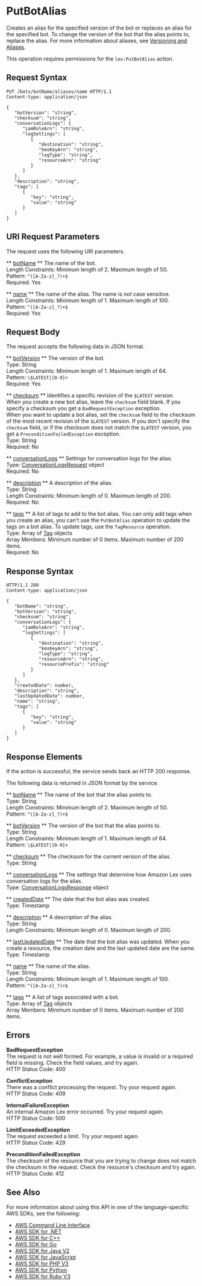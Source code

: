 # PutBotAlias<a name="API_PutBotAlias"></a>

Creates an alias for the specified version of the bot or replaces an alias for the specified bot\. To change the version of the bot that the alias points to, replace the alias\. For more information about aliases, see [Versioning and Aliases](versioning-aliases.md)\.

This operation requires permissions for the `lex:PutBotAlias` action\. 

## Request Syntax<a name="API_PutBotAlias_RequestSyntax"></a>

```
PUT /bots/botName/aliases/name HTTP/1.1
Content-type: application/json

{
   "botVersion": "string",
   "checksum": "string",
   "conversationLogs": { 
      "iamRoleArn": "string",
      "logSettings": [ 
         { 
            "destination": "string",
            "kmsKeyArn": "string",
            "logType": "string",
            "resourceArn": "string"
         }
      ]
   },
   "description": "string",
   "tags": [ 
      { 
         "key": "string",
         "value": "string"
      }
   ]
}
```

## URI Request Parameters<a name="API_PutBotAlias_RequestParameters"></a>

The request uses the following URI parameters\.

 ** [botName](#API_PutBotAlias_RequestSyntax) **   <a name="lex-PutBotAlias-request-botName"></a>
The name of the bot\.  
Length Constraints: Minimum length of 2\. Maximum length of 50\.  
Pattern: `^([A-Za-z]_?)+$`   
Required: Yes

 ** [name](#API_PutBotAlias_RequestSyntax) **   <a name="lex-PutBotAlias-request-name"></a>
The name of the alias\. The name is *not* case sensitive\.  
Length Constraints: Minimum length of 1\. Maximum length of 100\.  
Pattern: `^([A-Za-z]_?)+$`   
Required: Yes

## Request Body<a name="API_PutBotAlias_RequestBody"></a>

The request accepts the following data in JSON format\.

 ** [botVersion](#API_PutBotAlias_RequestSyntax) **   <a name="lex-PutBotAlias-request-botVersion"></a>
The version of the bot\.  
Type: String  
Length Constraints: Minimum length of 1\. Maximum length of 64\.  
Pattern: `\$LATEST|[0-9]+`   
Required: Yes

 ** [checksum](#API_PutBotAlias_RequestSyntax) **   <a name="lex-PutBotAlias-request-checksum"></a>
Identifies a specific revision of the `$LATEST` version\.  
When you create a new bot alias, leave the `checksum` field blank\. If you specify a checksum you get a `BadRequestException` exception\.  
When you want to update a bot alias, set the `checksum` field to the checksum of the most recent revision of the `$LATEST` version\. If you don't specify the ` checksum` field, or if the checksum does not match the `$LATEST` version, you get a `PreconditionFailedException` exception\.  
Type: String  
Required: No

 ** [conversationLogs](#API_PutBotAlias_RequestSyntax) **   <a name="lex-PutBotAlias-request-conversationLogs"></a>
Settings for conversation logs for the alias\.  
Type: [ConversationLogsRequest](API_ConversationLogsRequest.md) object  
Required: No

 ** [description](#API_PutBotAlias_RequestSyntax) **   <a name="lex-PutBotAlias-request-description"></a>
A description of the alias\.  
Type: String  
Length Constraints: Minimum length of 0\. Maximum length of 200\.  
Required: No

 ** [tags](#API_PutBotAlias_RequestSyntax) **   <a name="lex-PutBotAlias-request-tags"></a>
A list of tags to add to the bot alias\. You can only add tags when you create an alias, you can't use the `PutBotAlias` operation to update the tags on a bot alias\. To update tags, use the `TagResource` operation\.  
Type: Array of [Tag](API_Tag.md) objects  
Array Members: Minimum number of 0 items\. Maximum number of 200 items\.  
Required: No

## Response Syntax<a name="API_PutBotAlias_ResponseSyntax"></a>

```
HTTP/1.1 200
Content-type: application/json

{
   "botName": "string",
   "botVersion": "string",
   "checksum": "string",
   "conversationLogs": { 
      "iamRoleArn": "string",
      "logSettings": [ 
         { 
            "destination": "string",
            "kmsKeyArn": "string",
            "logType": "string",
            "resourceArn": "string",
            "resourcePrefix": "string"
         }
      ]
   },
   "createdDate": number,
   "description": "string",
   "lastUpdatedDate": number,
   "name": "string",
   "tags": [ 
      { 
         "key": "string",
         "value": "string"
      }
   ]
}
```

## Response Elements<a name="API_PutBotAlias_ResponseElements"></a>

If the action is successful, the service sends back an HTTP 200 response\.

The following data is returned in JSON format by the service\.

 ** [botName](#API_PutBotAlias_ResponseSyntax) **   <a name="lex-PutBotAlias-response-botName"></a>
The name of the bot that the alias points to\.  
Type: String  
Length Constraints: Minimum length of 2\. Maximum length of 50\.  
Pattern: `^([A-Za-z]_?)+$` 

 ** [botVersion](#API_PutBotAlias_ResponseSyntax) **   <a name="lex-PutBotAlias-response-botVersion"></a>
The version of the bot that the alias points to\.  
Type: String  
Length Constraints: Minimum length of 1\. Maximum length of 64\.  
Pattern: `\$LATEST|[0-9]+` 

 ** [checksum](#API_PutBotAlias_ResponseSyntax) **   <a name="lex-PutBotAlias-response-checksum"></a>
The checksum for the current version of the alias\.  
Type: String

 ** [conversationLogs](#API_PutBotAlias_ResponseSyntax) **   <a name="lex-PutBotAlias-response-conversationLogs"></a>
The settings that determine how Amazon Lex uses conversation logs for the alias\.  
Type: [ConversationLogsResponse](API_ConversationLogsResponse.md) object

 ** [createdDate](#API_PutBotAlias_ResponseSyntax) **   <a name="lex-PutBotAlias-response-createdDate"></a>
The date that the bot alias was created\.  
Type: Timestamp

 ** [description](#API_PutBotAlias_ResponseSyntax) **   <a name="lex-PutBotAlias-response-description"></a>
A description of the alias\.  
Type: String  
Length Constraints: Minimum length of 0\. Maximum length of 200\.

 ** [lastUpdatedDate](#API_PutBotAlias_ResponseSyntax) **   <a name="lex-PutBotAlias-response-lastUpdatedDate"></a>
The date that the bot alias was updated\. When you create a resource, the creation date and the last updated date are the same\.  
Type: Timestamp

 ** [name](#API_PutBotAlias_ResponseSyntax) **   <a name="lex-PutBotAlias-response-name"></a>
The name of the alias\.  
Type: String  
Length Constraints: Minimum length of 1\. Maximum length of 100\.  
Pattern: `^([A-Za-z]_?)+$` 

 ** [tags](#API_PutBotAlias_ResponseSyntax) **   <a name="lex-PutBotAlias-response-tags"></a>
A list of tags associated with a bot\.  
Type: Array of [Tag](API_Tag.md) objects  
Array Members: Minimum number of 0 items\. Maximum number of 200 items\.

## Errors<a name="API_PutBotAlias_Errors"></a>

 **BadRequestException**   
The request is not well formed\. For example, a value is invalid or a required field is missing\. Check the field values, and try again\.  
HTTP Status Code: 400

 **ConflictException**   
 There was a conflict processing the request\. Try your request again\.   
HTTP Status Code: 409

 **InternalFailureException**   
An internal Amazon Lex error occurred\. Try your request again\.  
HTTP Status Code: 500

 **LimitExceededException**   
The request exceeded a limit\. Try your request again\.  
HTTP Status Code: 429

 **PreconditionFailedException**   
 The checksum of the resource that you are trying to change does not match the checksum in the request\. Check the resource's checksum and try again\.  
HTTP Status Code: 412

## See Also<a name="API_PutBotAlias_SeeAlso"></a>

For more information about using this API in one of the language\-specific AWS SDKs, see the following:
+  [ AWS Command Line Interface](https://docs.aws.amazon.com/goto/aws-cli/lex-models-2017-04-19/PutBotAlias) 
+  [ AWS SDK for \.NET](https://docs.aws.amazon.com/goto/DotNetSDKV3/lex-models-2017-04-19/PutBotAlias) 
+  [ AWS SDK for C\+\+](https://docs.aws.amazon.com/goto/SdkForCpp/lex-models-2017-04-19/PutBotAlias) 
+  [ AWS SDK for Go](https://docs.aws.amazon.com/goto/SdkForGoV1/lex-models-2017-04-19/PutBotAlias) 
+  [ AWS SDK for Java V2](https://docs.aws.amazon.com/goto/SdkForJavaV2/lex-models-2017-04-19/PutBotAlias) 
+  [ AWS SDK for JavaScript](https://docs.aws.amazon.com/goto/AWSJavaScriptSDK/lex-models-2017-04-19/PutBotAlias) 
+  [ AWS SDK for PHP V3](https://docs.aws.amazon.com/goto/SdkForPHPV3/lex-models-2017-04-19/PutBotAlias) 
+  [ AWS SDK for Python](https://docs.aws.amazon.com/goto/boto3/lex-models-2017-04-19/PutBotAlias) 
+  [ AWS SDK for Ruby V3](https://docs.aws.amazon.com/goto/SdkForRubyV3/lex-models-2017-04-19/PutBotAlias) 